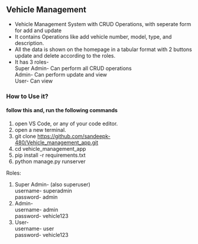 <h2>Vehicle Management</h2>

- Vehicle Management System with CRUD Operations, with seperate form for add and update <br>
-  It contains Operations like add vehicle number, model, type, and description. <br>
-   All the data is shown on the homepage in a tabular format with 2 buttons update and delete according to the roles. <br>
-   It has 3 roles- <br>
Super Admin- Can perform all CRUD operations <br>
Admin- Can perform update and view <br>
User- Can view <br>

<h3>How to Use it?</h3>
<h4>follow this and, run the following commands</h4>

1) open VS Code, or any of  your code editor. <br>
2) open a new terminal. <br>
3) git clone https://github.com/sandeepk-480/Vehicle_management_app.git <br>
4) cd vehicle_management_app <br>
5) pip install -r requirements.txt <br>
6)  python manage.py runserver <br>

Roles: <br>

1) Super Admin- (also superuser)<br>
username- superadmin<br>
password- admin<br>
3) Admin-<br>
username- admin<br>
password- vehicle123<br>
3) User-<br>
username- user<br>
password- vehicle123<br>




